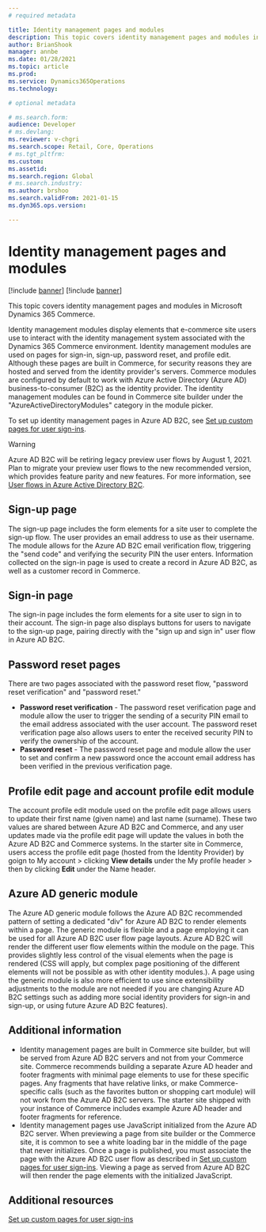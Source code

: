 ```yaml
---
# required metadata

title: Identity management pages and modules
description: This topic covers identity management pages and modules in Dynamics 365 Commerce.
author: BrianShook
manager: annbe
ms.date: 01/28/2021
ms.topic: article
ms.prod: 
ms.service: Dynamics365Operations
ms.technology: 

# optional metadata

# ms.search.form: 
audience: Developer
# ms.devlang: 
ms.reviewer: v-chgri
ms.search.scope: Retail, Core, Operations
# ms.tgt_pltfrm: 
ms.custom: 
ms.assetid: 
ms.search.region: Global
# ms.search.industry: 
ms.author: brshoo
ms.search.validFrom: 2021-01-15
ms.dyn365.ops.version: 

---
```


# Identity management pages and modules

[!include [banner](includes/banner.md)]
[!include [banner](includes/preview-banner.md)]

This topic covers identity management pages and modules in Microsoft Dynamics 365 Commerce. 

Identity management modules display elements that e-commerce site users use to interact with the identity management system associated with the Dynamics 365 Commerce environment. Identity management modules are used on pages for sign-in, sign-up, password reset, and profile edit. Although these pages are built in Commerce, for security reasons they are hosted and served from the identity provider's servers. Commerce modules are configured by default to work with Azure Active Directory (Azure AD) business-to-consumer (B2C) as the identity provider. The identity management modules can be found in Commerce site builder under the "AzureActiveDirectoryModules" category in the module picker.

To set up identity management pages in Azure AD B2C, see [Set up custom pages for user sign-ins](custom-pages-user-logins.md).

> [!WARNING] 
> Azure AD B2C will be retiring legacy preview user flows by August 1, 2021. Plan to migrate your preview user flows to the new recommended version, which provides feature parity and new features. For more information, see [User flows in Azure Active Directory B2C](https://docs.microsoft.com/azure/active-directory-b2c/user-flow-overview). 

## Sign-up page

The sign-up page includes the form elements for a site user to complete the sign-up flow. The user provides an email address to use as their username. The module allows for the Azure AD B2C email verification flow, triggering the "send code" and verifying the security PIN the user enters. Information collected on the sign-in page is used to create a record in Azure AD B2C, as well as a customer record in Commerce.

## Sign-in page

The sign-in page includes the form elements for a site user to sign in to their account. The sign-in page also displays buttons for users to navigate to the sign-up page, pairing directly with the "sign up and sign in" user flow in Azure AD B2C.

## Password reset pages

There are two pages associated with the password reset flow, "password reset verification" and "password reset."

- **Password reset verification** - The password reset verification page and module allow the user to trigger the sending of a security PIN email to the email address associated with the user account. The password reset verification page also allows users to enter the received security PIN to verify the ownership of the account.
- **Password reset** - The password reset page and module allow the user to set and confirm a new password once the account email address has been verified in the previous verification page.

## Profile edit page and account profile edit module

The account profile edit module used on the profile edit page allows users to update their first name (given name) and last name (surname). These two values are shared between Azure AD B2C and Commerce, and any user updates made via the profile edit page will update the values in both the Azure AD B2C and Commerce systems. In the starter site in Commerce, users access the profile edit page (hosted from the Identity Provider) by goign to My account > clicking **View details** under the My profile header > then by clicking **Edit** under the Name header.

## Azure AD generic module

The Azure AD generic module follows the Azure AD B2C recommended pattern of setting a dedicated "div" for Azure AD B2C to render elements within a page. The generic module is flexible and a page employing it can be used for all Azure AD B2C user flow page layouts. Azure AD B2C will render the different user flow elements within the module on the page. This provides slightly less control of the visual elements when the page is rendered (CSS will apply, but complex page positioning of the different elements will not be possible as with other identity modules.). A page using the generic module is also more efficient to use since extensibility adjustments to the module are not needed if you are changing Azure AD B2C settings such as adding more social identity providers for sign-in and sign-up, or using future Azure AD B2C features).

## Additional information

- Identity management pages are built in Commerce site builder, but will be served from Azure AD B2C servers and not from your Commerce site. Commerce recommends building a separate Azure AD header and footer fragments with minimal page elements to use for these specific pages. Any fragments that have relative links, or make Commerce-specific calls (such as the favorites button or shopping cart module) will not work from the Azure AD B2C servers. The starter site shipped with your instance of Commerce includes example Azure AD header and footer fragments for reference.
- Identity management pages use JavaScript initialized from the Azure AD B2C server. When previewing a page from site builder or the Commerce site, it is common to see a white loading bar in the middle of the page that never initializes. Once a page is published, you must associate the page with the Azure AD B2C user flow as described in [Set up custom pages for user sign-ins](custom-pages-user-logins.md). Viewing a page as served from Azure AD B2C will then render the page elements with the initialized JavaScript.

## Additional resources

[Set up custom pages for user sign-ins](custom-pages-user-logins.md)
